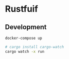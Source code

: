 # Rustfuif

## Development

``` bash
docker-compose up

# cargo install cargo-watch
cargo watch -x run
```